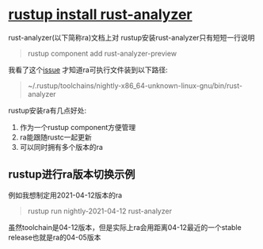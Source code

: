 # [rustup install rust-analyzer](/2021/04/rustup_install_rust_analyzer.md)

rust-analyzer(以下简称ra)文档上对 rustup安装rust-analyzer只有短短一行说明

> rustup component add rust-analyzer-preview

我看了这个[issue](https://github.com/rust-lang/rustup/issues/2411)
才知道ra可执行文件装到以下路径:

> ~/.rustup/toolchains/nightly-x86_64-unknown-linux-gnu/bin/rust-analyzer

rustup安装ra有几点好处:

1. 作为一个rustup component方便管理
2. ra能跟随rustc一起更新
3. 可以同时拥有多个版本的ra

## rustup进行ra版本切换示例

例如我想制定用2021-04-12版本的ra

> rustup run nightly-2021-04-12 rust-analyzer

虽然toolchain是04-12版本，但是实际上ra会用距离04-12最近的一个stable release也就是ra的04-05版本
